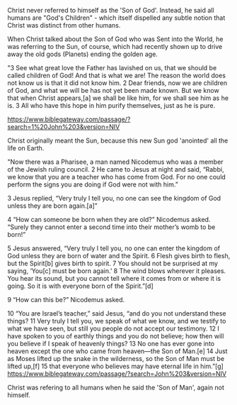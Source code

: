 Christ never referred to himself as the 'Son of God'. Instead, he said all humans are "God's Children" - which itself dispelled any subtle notion that Christ was distinct from other humans.

When Christ talked about the Son of God who was Sent into the World, he was referring to the Sun, of course, which had recently shown up to drive away the old gods (Planets) ending the golden age.

"3 See what great love the Father has lavished on us, that we should be called children of God! And that is what we are! The reason the world does not know us is that it did not know him. 2 Dear friends, now we are children of God, and what we will be has not yet been made known. But we know that when Christ appears,[a] we shall be like him, for we shall see him as he is. 3 All who have this hope in him purify themselves, just as he is pure.

https://www.biblegateway.com/passage/?search=1%20John%203&version=NIV

Christ originally meant the Sun, because this new Sun god 'anointed' all the life on Earth. 

"Now there was a Pharisee, a man named Nicodemus who was a member of the Jewish ruling council. 2 He came to Jesus at night and said, “Rabbi, we know that you are a teacher who has come from God. For no one could perform the signs you are doing if God were not with him.”

3 Jesus replied, “Very truly I tell you, no one can see the kingdom of God unless they are born again.[a]”

4 “How can someone be born when they are old?” Nicodemus asked. “Surely they cannot enter a second time into their mother’s womb to be born!”

5 Jesus answered, “Very truly I tell you, no one can enter the kingdom of God unless they are born of water and the Spirit. 6 Flesh gives birth to flesh, but the Spirit[b] gives birth to spirit. 7 You should not be surprised at my saying, ‘You[c] must be born again.’ 8 The wind blows wherever it pleases. You hear its sound, but you cannot tell where it comes from or where it is going. So it is with everyone born of the Spirit.”[d]

9 “How can this be?” Nicodemus asked.

10 “You are Israel’s teacher,” said Jesus, “and do you not understand these things? 11 Very truly I tell you, we speak of what we know, and we testify to what we have seen, but still you people do not accept our testimony. 12 I have spoken to you of earthly things and you do not believe; how then will you believe if I speak of heavenly things? 13 No one has ever gone into heaven except the one who came from heaven—the Son of Man.[e] 14 Just as Moses lifted up the snake in the wilderness, so the Son of Man must be lifted up,[f] 15 that everyone who believes may have eternal life in him.”[g]
https://www.biblegateway.com/passage/?search=John%203&version=NIV

Christ was refering to all humans when he said the 'Son of Man', again not himself. 

